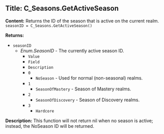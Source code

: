 ## Title: C_Seasons.GetActiveSeason

**Content:**
Returns the ID of the season that is active on the current realm.
`seasonID = C_Seasons.GetActiveSeason()`

**Returns:**
- `seasonID`
  - *Enum.SeasonID* - The currently active season ID.
    - `Value`
    - `Field`
    - `Description`
    - `0`
      - `NoSeason` - Used for normal (non-seasonal) realms.
    - `1`
      - `SeasonOfMastery` - Season of Mastery realms.
    - `2`
      - `SeasonOfDiscovery` - Season of Discovery realms.
    - `3`
      - `Hardcore`

**Description:**
This function will not return nil when no season is active; instead, the NoSeason ID will be returned.